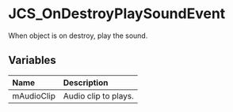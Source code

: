 # JCS_OnDestroyPlaySoundEvent

When object is on destroy, play the sound.

## Variables

| Name       | Description          |
|:-----------|:---------------------|
| mAudioClip | Audio clip to plays. |
